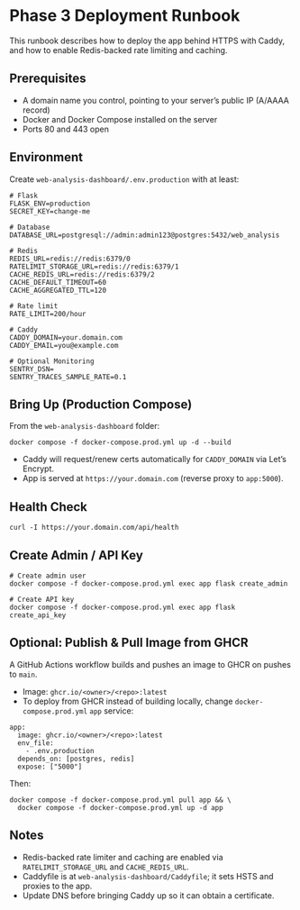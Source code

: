 # Phase 3 Deployment Runbook

This runbook describes how to deploy the app behind HTTPS with Caddy, and how to enable Redis-backed rate limiting and caching.

## Prerequisites
- A domain name you control, pointing to your server’s public IP (A/AAAA record)
- Docker and Docker Compose installed on the server
- Ports 80 and 443 open

## Environment
Create `web-analysis-dashboard/.env.production` with at least:

```
# Flask
FLASK_ENV=production
SECRET_KEY=change-me

# Database
DATABASE_URL=postgresql://admin:admin123@postgres:5432/web_analysis

# Redis
REDIS_URL=redis://redis:6379/0
RATELIMIT_STORAGE_URL=redis://redis:6379/1
CACHE_REDIS_URL=redis://redis:6379/2
CACHE_DEFAULT_TIMEOUT=60
CACHE_AGGREGATED_TTL=120

# Rate limit
RATE_LIMIT=200/hour

# Caddy
CADDY_DOMAIN=your.domain.com
CADDY_EMAIL=you@example.com

# Optional Monitoring
SENTRY_DSN=
SENTRY_TRACES_SAMPLE_RATE=0.1
```

## Bring Up (Production Compose)
From the `web-analysis-dashboard` folder:

```
docker compose -f docker-compose.prod.yml up -d --build
```

- Caddy will request/renew certs automatically for `CADDY_DOMAIN` via Let’s Encrypt.
- App is served at `https://your.domain.com` (reverse proxy to `app:5000`).

## Health Check
```
curl -I https://your.domain.com/api/health
```

## Create Admin / API Key
```
# Create admin user
docker compose -f docker-compose.prod.yml exec app flask create_admin

# Create API key
docker compose -f docker-compose.prod.yml exec app flask create_api_key
```

## Optional: Publish & Pull Image from GHCR
A GitHub Actions workflow builds and pushes an image to GHCR on pushes to `main`.

- Image: `ghcr.io/<owner>/<repo>:latest`
- To deploy from GHCR instead of building locally, change `docker-compose.prod.yml` `app` service:

```
app:
  image: ghcr.io/<owner>/<repo>:latest
  env_file:
    - .env.production
  depends_on: [postgres, redis]
  expose: ["5000"]
```

Then:
```
docker compose -f docker-compose.prod.yml pull app && \
  docker compose -f docker-compose.prod.yml up -d app
```

## Notes
- Redis-backed rate limiter and caching are enabled via `RATELIMIT_STORAGE_URL` and `CACHE_REDIS_URL`.
- Caddyfile is at `web-analysis-dashboard/Caddyfile`; it sets HSTS and proxies to the app.
- Update DNS before bringing Caddy up so it can obtain a certificate.

